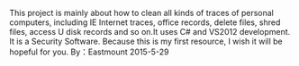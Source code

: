 This project is mainly about how to clean all kinds of traces of personal computers, including IE Internet traces, office records, delete files, shred files, access U disk records and so on.It uses C# and VS2012 development. It is a Security Software. Because this is my first resource, I wish it will be hopeful for you. By：Eastmount 2015-5-29
